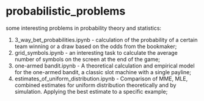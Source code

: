# probabilistic_problems
some interesting problems in probability theory and statistics:

1. 3_way_bet_probabilities.ipynb - calculation of the probability of a certain team winning or a draw based on the odds from the bookmaker;
2. grid_symbols.ipynb - an interesting task to calculate the average number of symbols on the screen at the end of the game;
3. one-armed bandit.ipynb - A theoretical calculation and empirical model for the one-armed bandit, a classic slot machine with a single payline;
4. estimates_of_uniform_distribution.ipynb - Comparison of MME, MLE, combined estimates for uniform distribution theoretically and by simulation. Applying the best estimate to a specific example;
